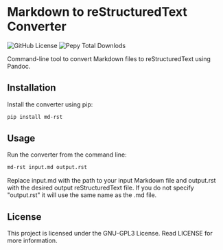 # Markdown to reStructuredText Converter

![GitHub License](https://img.shields.io/github/license/croketillo/md-rst) ![Pepy Total Downlods](https://img.shields.io/pepy/dt/md-rst)


Command-line tool to convert Markdown files to reStructuredText using Pandoc.

## Installation

Install the converter using pip:

```bash
pip install md-rst
```

## Usage

Run the converter from the command line:

``` bash 
md-rst input.md output.rst
```

Replace input.md with the path to your input Markdown file and output.rst with the desired output reStructuredText file.
If you do not specify "output.rst" it will use the same name as the .md file.

## License
This project is licensed under the GNU-GPL3 License. Read LICENSE for more information.